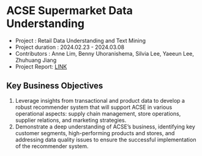 # ACSE Supermarket Data Understanding

* Project : Retail Data Understanding and Text Mining
* Project duration : 2024.02.23 - 2024.03.08
* Contributors : Anne Lim, Benny Uhoranishema, Silvia Lee, Yaeeun Lee, Zhuhuang Jiang
* Project Report: [LINK](https://github.com/haydenlee914/retail-data-analysis/blob/main/AI%26ML%20at%20Scale%20Project%201%20Report.pdf)


Key Business Objectives
-------------
1. Leverage insights from transactional and product data to develop a robust recommender system that will support ACSE in various operational aspects: supply chain management, store operations, supplier relations, and marketing strategies. 
2. Demonstrate a deep understanding of ACSE’s business, identifying key customer segments, high-performing products and stores, and addressing data quality issues to ensure the successful implementation of the recommender system.
